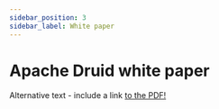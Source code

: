 ```yaml
---
sidebar_position: 3
sidebar_label: White paper
---
```

# Apache Druid white paper

<object data="/assets/druid.pdf" type="application/pdf" width="100%" height="400%">
      <p>Alternative text - include a link <a href="/assets/druid.pdf">to the PDF!</a></p>
  </object>





